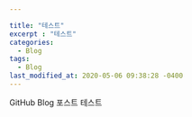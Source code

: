 ```yaml
---

title: "테스트"
excerpt : "테스트"
categories:
  - Blog
tags:
  - Blog
last_modified_at: 2020-05-06 09:38:28 -0400
---
```


GitHub Blog 포스트 테스트
